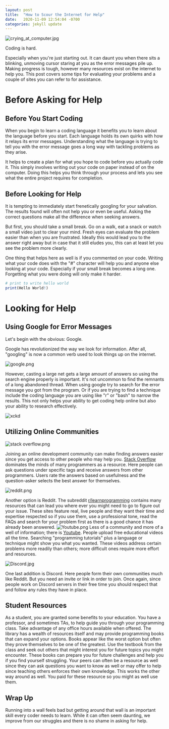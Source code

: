 ```yaml
---
layout: post
title:  "How to Scour the Internet for Help"
date:   2020-11-09 12:54:04 -0700
categories: jekyll update
---
```


![crying_at_computer.jpg](https://media.salon.com/2013/11/crying_computer_user.jpg)

Coding is hard.

Especially when you're just starting out. It can daunt you when there sits a blinking, unmoving cursor staring at you as the error messages pile up. Making progress is tough, however many resources exist on the internet to help you. This post covers some tips for evaluating your problems and a couple of sites you can refer to for assistance.

# Before Asking for Help

## Before You Start Coding

When you begin to learn a coding language it benefits you to learn about the language before you start. Each language holds its own quirks with how it relays its error messages. Understanding what the language is trying to tell you with the error message goes a long way with tackling problems as they arise. 

It helps to create a plan for what you hope to code before you actually code it. This simply involves writing out your code on paper instead of on the computer. Doing this helps you think through your process and lets you see what the entire project requires for completion.

## Before Looking for Help

It is tempting to immediately start frenetically googling for your salvation. The results found will often not help you or even be useful. Asking the correct questions make all the difference when seeking answers.

But first, you should take a small break. Go on a walk, eat a snack or watch a small video just to clear your mind. Fresh eyes can evaluate the problem easier than when you are frustrated. Ideally this would lead you to the answer right away but in case that it still eludes you, this can at least let you see the problem more clearly.

One thing that helps here as well is if you commented on your code. Writing what your code does  with the "#" character will help you and anyone else looking at your code. Especially if your small break becomes a long one. Forgetting what you were doing will only make it harder.

```r
# print to write hello world
print(Hello World!)
```

# Looking for Help

## Using Google for Error Messages

Let's begin with the obvious: Google.

Google has revolutionized the way we look for information. After all, "googling" is now a common verb used to look things up on the internet.

![google.png](https://upload.wikimedia.org/wikipedia/commons/thumb/2/2f/Google_2015_logo.svg/1200px-Google_2015_logo.svg.png)

However, casting a large net gets a large amount of answers so using the search engine properly is important. It's not uncommon to find the remnants of a long abandoned thread. When using google try to search for the error message you got from the program. Or if you are trying to find a technique include the coding language you are using like "r" or "bash" to narrow the results. This not only helps your ability to get coding help online but also your ability to research effectively.

![xckd](https://ksr-ugc.imgix.net/assets/000/305/252/2776209b9d9d72eef92d0910e8c72e13_original.png?ixlib=rb-1.1.0&w=680&fit=max&v=1355490707&auto=format&gif-q=50&lossless=true&s=a41bfba8cef02765767c0144ade45151)

## Utilizing Online Communities

![stack overflow.png](https://img2.pngio.com/filestack-overflow-logopng-wikimedia-commons-stack-overflow-png-885_233.png)

Joining an online development community can make finding answers easier since you get access to other people who may help you. [Stack Overflow][stack-overflow] dominates the minds of many programmers as a resource. Here people can ask questions under specific tags and receive answers from other programmers. Users rate the answers based on usefulness and the question-asker selects the best answer for themselves.

![reddit.png](https://logodownload.org/wp-content/uploads/2018/02/reddit-logo-4.png)

Another option is Reddit. The subreddit [r/learnprogramming][r/learnprogramming] contains many resources that can lead you where ever you might need to go to figure out your issue. These sites feature real, live people and they want their time and expertise respected so if you use them, use a professional tone, read the FAQs and search for your problem first as there is a good chance it has already been answered.
![Youtube.png](https://www.logo.wine/a/logo/YouTube/YouTube-Logo.wine.svg)
Less of a community and more of a well of information; there is [Youtube][you-tube]. People upload free educational videos all the time. Searching "programming tutorials" plus a language or technique might show you what you wanted. These videos address certain problems more readily than others; more difficult ones require more effort and resources.

![Discord.jpg](https://cdn.mmos.com/wp-content/uploads/2017/06/discord-banner.jpg)

One last addition is Discord. Here people form their own communities much like Reddit. But you need an invite or link in order to join. Once again, since people work on Discord servers in their free time you should respect that and follow any rules they have in place.

## Student Resources

As a student, you are granted some benefits to your education. You have a professor, and sometimes TAs, to help guide you through your programming class. Take advantage of any office hours available when offered. The library has a wealth of resources itself and may provide programming books that can expand your options. Books appear like the worst option but often they prove themselves to be one of the greatest. Use the textbook from the class and seek out others that might interest you for future topics you might encounter. These books can prepare you for future challenges and help you if you find yourself struggling. Your peers can often be a resource as well since they can ask questions you want to know as well or may offer to help since teaching others enforces their own knowledge. This works the other way around as well. You paid for these resource so you might as well use them.

## Wrap Up

Running into a wall feels bad but getting around that wall is an important skill every coder needs to learn. While it can often seem daunting, we improve from our struggles and there is no shame in asking for help.

[stack-overflow]:     https://stackoverflow.com/
[r/learnprogramming]: https://www.reddit.com/r/learnprogramming/
[you-tube]:           https://www.youtube.com/
